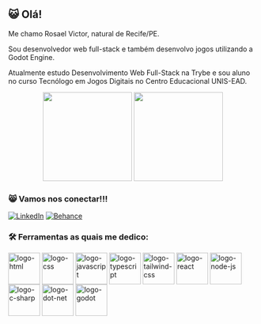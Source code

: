 <h2>😺 Olá!</h2>

Me chamo Rosael Victor, natural de Recife/PE. 

Sou desenvolvedor web full-stack e também desenvolvo jogos utilizando a Godot Engine.

Atualmente estudo Desenvolvimento Web Full-Stack na Trybe e sou aluno no curso Tecnólogo em Jogos Digitais no Centro Educacional UNIS-EAD.

<div align="center">
  <img height="180em" src="https://github-readme-stats.vercel.app/api?username=rosaelvfagundes&show_icons=true&theme=tokyonight"/>
  <img height="180em" src="https://github-readme-stats.vercel.app/api/top-langs/?username=rosaelvfagundes&layout=compact&theme=tokyonight"/>
</div>

<h3>😸 Vamos nos conectar!!!</h3>

[![LinkedIn](https://img.shields.io/badge/LinkedIn-0077B5?style=for-the-badge&logo=linkedin&logoColor=white)](www.linkedin.com/in/rosael-fagundes)
[![Behance](https://img.shields.io/badge/-Behance-blue?style=for-the-badge&logo=behance&logoColor=white)](https://www.behance.net/rosaelfagundes)

<h3>🛠️ Ferramentas as quais me dedico:</h3>

<div>
  <img align="center" alt="logo-html" width="64" height="64" src="https://cdn.jsdelivr.net/gh/devicons/devicon/icons/html5/html5-original.svg">
  <img align="center" alt="logo-css" width="64" height="64" src="https://cdn.jsdelivr.net/gh/devicons/devicon/icons/css3/css3-original.svg">
  <img align="center" alt="logo-javascript" width="64" height="64" src="https://cdn.jsdelivr.net/gh/devicons/devicon/icons/javascript/javascript-original.svg">
  <img align="center" alt="logo-typescript" width="64" height="64" src="https://cdn.jsdelivr.net/gh/devicons/devicon/icons/typescript/typescript-original.svg">
  <img align="center" alt="logo-tailwind-css" width="64" height="64" src="https://cdn.jsdelivr.net/gh/devicons/devicon/icons/tailwindcss/tailwindcss-original-wordmark.svg">
  <img align="center" alt="logo-react" width="64" height="64" src="https://cdn.jsdelivr.net/gh/devicons/devicon/icons/react/react-original.svg">
  <img align="center" alt="logo-node-js" width="64" height="64" src="https://cdn.jsdelivr.net/gh/devicons/devicon/icons/nodejs/nodejs-original-wordmark.svg">
  <img align="center" alt="logo-c-sharp" width="64" height="64" src="https://cdn.jsdelivr.net/gh/devicons/devicon/icons/csharp/csharp-original.svg">
  <img align="center" alt="logo-dot-net" width="64" height="64" src="https://cdn.jsdelivr.net/gh/devicons/devicon/icons/dot-net/dot-net-original-wordmark.svg">
  <img align="center" alt="logo-godot" width="64" height="64" src="https://cdn.jsdelivr.net/gh/devicons/devicon/icons/godot/godot-original.svg">
</div>
